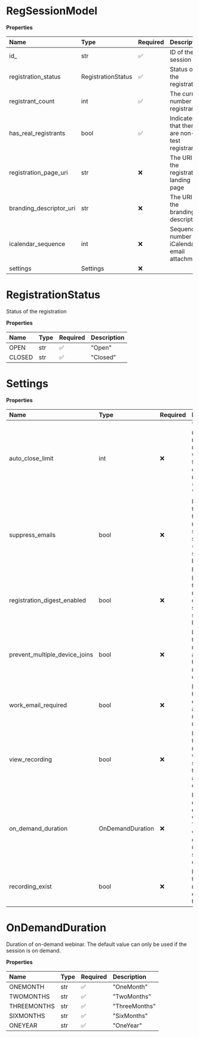 # RegSessionModel

**Properties**

| Name                    | Type               | Required | Description                                     |
| :---------------------- | :----------------- | :------- | :---------------------------------------------- |
| id\_                    | str                | ✅       | ID of the session                               |
| registration_status     | RegistrationStatus | ✅       | Status of the registration                      |
| registrant_count        | int                | ✅       | The current number of registrants               |
| has_real_registrants    | bool               | ✅       | Indicates that there are non-test registrants   |
| registration_page_uri   | str                | ❌       | The URI of the registration landing page        |
| branding_descriptor_uri | str                | ❌       | The URI of the branding descriptor              |
| icalendar_sequence      | int                | ❌       | Sequence number for iCalendar email attachments |
| settings                | Settings           | ❌       |                                                 |

# RegistrationStatus

Status of the registration

**Properties**

| Name   | Type | Required | Description |
| :----- | :--- | :------- | :---------- |
| OPEN   | str  | ✅       | "Open"      |
| CLOSED | str  | ✅       | "Closed"    |

# Settings

**Properties**

| Name                          | Type             | Required | Description                                                                                       |
| :---------------------------- | :--------------- | :------- | :------------------------------------------------------------------------------------------------ |
| auto_close_limit              | int              | ❌       | The maximum number of registrants which forces closing the registration (0 means "off").          |
| suppress_emails               | bool             | ❌       | Indicates that emails to registrants should be suppressed (should be supported by external party) |
| registration_digest_enabled   | bool             | ❌       | Indicates that registration digest should be sent to host.                                        |
| prevent_multiple_device_joins | bool             | ❌       | Indicates that registrants are allowed to join from multiple devices.                             |
| work_email_required           | bool             | ❌       | Indicates that work email address is required for registration.                                   |
| view_recording                | bool             | ❌       | Indicates that recording will be shown after the webinar and in emails.                           |
| on_demand_duration            | OnDemandDuration | ❌       | Duration of on-demand webinar. The default value can only be used if the session is on demand.    |
| recording_exist               | bool             | ❌       | Indicates that recording exists for the session.                                                  |

# OnDemandDuration

Duration of on-demand webinar. The default value can only be used if the session is on demand.

**Properties**

| Name        | Type | Required | Description   |
| :---------- | :--- | :------- | :------------ |
| ONEMONTH    | str  | ✅       | "OneMonth"    |
| TWOMONTHS   | str  | ✅       | "TwoMonths"   |
| THREEMONTHS | str  | ✅       | "ThreeMonths" |
| SIXMONTHS   | str  | ✅       | "SixMonths"   |
| ONEYEAR     | str  | ✅       | "OneYear"     |

<!-- This file was generated by liblab | https://liblab.com/ -->

